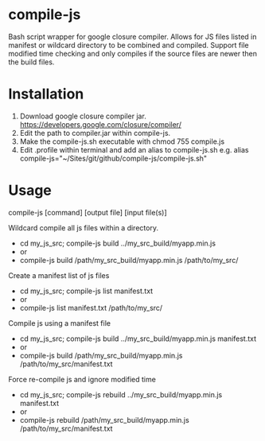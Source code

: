 compile-js
==========

Bash script wrapper for google closure compiler. Allows for JS files listed in manifest or wildcard directory to be combined and compiled.
Support file modified time checking and only compiles if the source files are newer then the build files.


Installation
==========
1. Download google closure compiler jar. https://developers.google.com/closure/compiler/
2. Edit the path to compiler.jar within compile-js.
3. Make the compile-js.sh executable with chmod 755 compile.js
3. Edit .profile within terminal and add an alias to compile-js.sh e.g. alias compile-js="~/Sites/git/github/compile-js/compile-js.sh"

Usage
==========

compile-js [command] [output file] [input file(s)]

Wildcard compile all js files within a directory.

* cd my_js_src; compile-js build ../my_src_build/myapp.min.js
* or
* compile-js build /path/my_src_build/myapp.min.js /path/to/my_src/

Create a manifest list of js files

* cd my_js_src; compile-js list manifest.txt
* or
* compile-js list manifest.txt /path/to/my_src/

Compile js using a manifest file

* cd my_js_src; compile-js build ../my_src_build/myapp.min.js manifest.txt
* or
* compile-js build /path/my_src_build/myapp.min.js /path/to/my_src/manifest.txt

Force re-compile js and ignore modified time

* cd my_js_src; compile-js rebuild ../my_src_build/myapp.min.js manifest.txt
* or
* compile-js rebuild /path/my_src_build/myapp.min.js /path/to/my_src/manifest.txt



